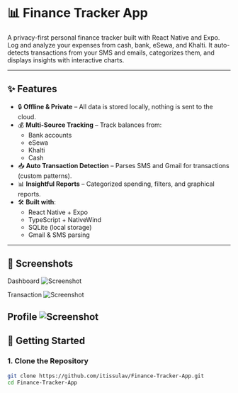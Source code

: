 # 📊 Finance Tracker App

A privacy-first personal finance tracker built with React Native and Expo. Log and analyze your expenses from cash, bank, eSewa, and Khalti. It auto-detects transactions from your SMS and emails, categorizes them, and displays insights with interactive charts.

---

## ✨ Features

- 🔒 **Offline & Private** – All data is stored locally, nothing is sent to the cloud.
- 💰 **Multi-Source Tracking** – Track balances from:
  - Bank accounts
  - eSewa
  - Khalti
  - Cash
- 📥 **Auto Transaction Detection** – Parses SMS and Gmail for transactions (custom patterns).
- 📊 **Insightful Reports** – Categorized spending, filters, and graphical reports.
- 🛠️ **Built with**:  
  - React Native + Expo  
  - TypeScript + NativeWind  
  - SQLite (local storage)  
  - Gmail & SMS parsing

---

## 📸 Screenshots

Dashboard
![Screenshot](./assets/images/screenshots/Dashboard.jpeg)

Transaction
![Screenshot](./assets/images/screenshots/Transaction.jpeg)

Profile
![Screenshot](./assets/images/screenshots/Profile.jpeg)
---

## 🚀 Getting Started

### 1. Clone the Repository

```bash
git clone https://github.com/itissulav/Finance-Tracker-App.git
cd Finance-Tracker-App
